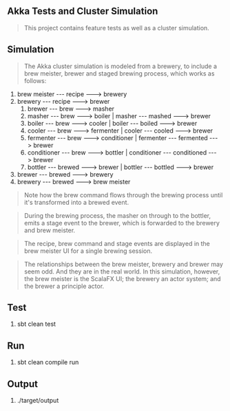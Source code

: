 Akka Tests and Cluster Simulation
---------------------------------
>This project contains feature tests as well as a cluster simulation.

Simulation
----------
>The Akka cluster simulation is modeled from a brewery, to include a brew meister, brewer and staged brewing process,
which works as follows:

1. brew meister --- recipe ---> brewery
2. brewery --- recipe ---> brewer
    1. brewer --- brew ---> masher
    2. masher --- brew ---> boiler  | masher --- mashed ---> brewer
    3. boiler --- brew ---> cooler  | boiler --- boiled ---> brewer
    4. cooler --- brew ---> fermenter   | cooler --- cooled ---> brewer
    5. fermenter --- brew ---> conditioner  | fermenter --- fermented ---> brewer
    6. conditioner --- brew ---> bottler    | conditioner --- conditioned ---> brewer
    7. bottler --- brewed ---> brewer   | bottler --- bottled ---> brewer
3. brewer --- brewed ---> brewery
4. brewery --- brewed ---> brew meister

>Note how the brew command flows through the brewing process until it's transformed into a brewed event.
 
>During the brewing process, the masher on through to the bottler, emits a stage event to the brewer, which is
forwarded to the brewery and brew meister.

>The recipe, brew command and stage events are displayed in the brew meister UI for a single brewing session.

>The relationships between the brew meister, brewery and brewer may seem odd. And they are in the real world. In this
simulation, however, the brew meister is the ScalaFX UI; the brewery an actor system; and the brewer a principle actor.

Test
----
1. sbt clean test

Run
---
1. sbt clean compile run

Output
------
1. ./target/output
